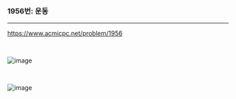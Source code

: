 ### 1956번: 운동
***

https://www.acmicpc.net/problem/1956

<br>

![image](https://github.com/jh990714/BaekJoon-Algorithm/assets/144774186/82bf9682-f4c9-42b4-b578-2ff46220b97d)

<br>

![image](https://github.com/jh990714/BaekJoon-Algorithm/assets/144774186/80ccdf50-d458-4948-a106-5e31e5d73e85)